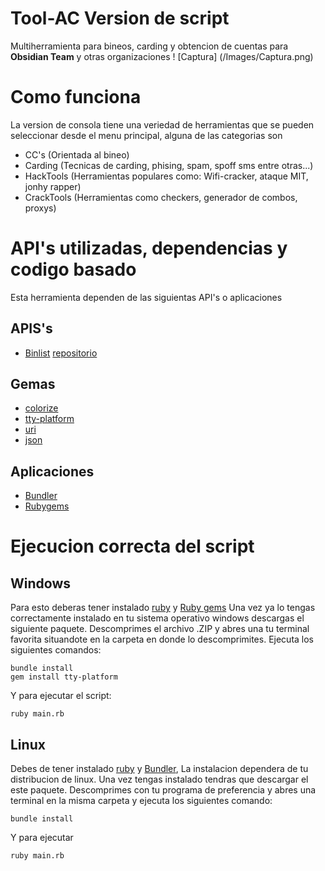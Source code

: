 # Tool-AC Version de script
Multiherramienta para bineos, carding y obtencion de cuentas para **Obsidian Team** y otras organizaciones
! [Captura] (/Images/Captura.png)
# Como funciona
La version de consola tiene una veriedad de herramientas que se pueden seleccionar desde el menu principal, alguna de las categorias son 
- CC's (Orientada al bineo)
- Carding (Tecnicas de carding, phising, spam, spoff sms entre otras...)
- HackTools (Herramientas populares como: Wifi-cracker, ataque MIT, jonhy rapper)
- CrackTools (Herramientas como checkers, generador de combos, proxys)
# API's utilizadas, dependencias y codigo basado
Esta herramienta dependen de las siguientas API's o aplicaciones
## APIS's
- [Binlist](https://binlist.net/) [repositorio](https://github.com/binlist/data)
## Gemas
- [colorize](https://rubygems.org/gems/colorize)
- [tty-platform](https://rubygems.org/gems/tty-platform)
- [uri](https://rubygems.org/gems/uri)
- [json](https://rubygems.org/gems/json)

## Aplicaciones
- [Bundler](https://bundler.io/)
- [Rubygems](https://rubygems.org/)
# Ejecucion correcta del script
## Windows
Para esto deberas tener instalado [ruby](https://rubyinstaller.org/) y [Ruby gems](https://rubygems.org/pages/download)
Una vez ya lo tengas correctamente instalado en tu sistema operativo windows descargas el siguiente paquete.
Descomprimes el archivo .ZIP y abres una tu terminal favorita situandote en la carpeta en donde lo descomprimites.
Ejecuta los siguientes comandos:
```
bundle install
gem install tty-platform
```
Y para ejecutar el script:
```
ruby main.rb
```
## Linux
Debes de tener instalado [ruby](https://www.ruby-lang.org/es/) y [Bundler](https://bundler.io/), La instalacion dependera de tu distribucion de linux. Una vez tengas instalado tendras que descargar el este paquete.
Descomprimes con tu programa de preferencia y abres una terminal en la misma carpeta y ejecuta los siguientes comando:
```
bundle install
```
Y para ejecutar
```
ruby main.rb
```